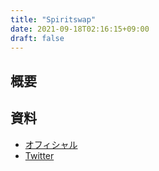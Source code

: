 ```yaml
---
title: "Spiritswap"
date: 2021-09-18T02:16:15+09:00
draft: false
---
```

## 概要

## 資料
- [オフィシャル](https://www.spiritswap.finance)
- [Twitter](https://twitter.com/spirit_swap)

